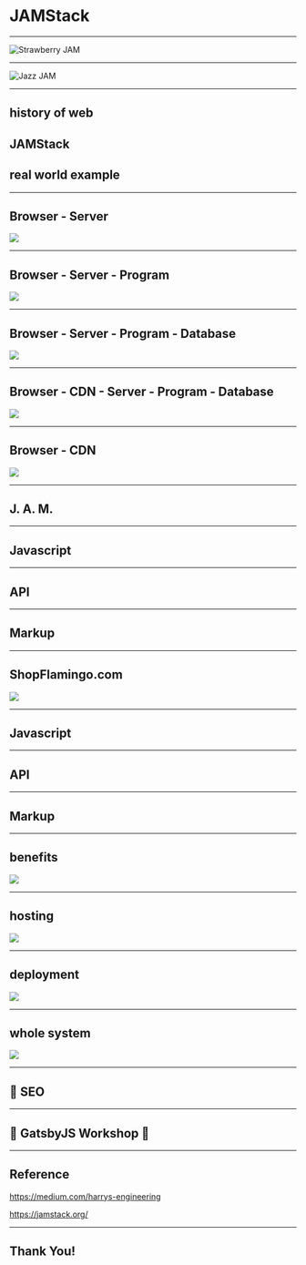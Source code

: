 # JAMStack

---

![Strawberry JAM](./jam.jpg)

---

![Jazz JAM](./jazz-jam.jpg)

---

## history of web

## JAMStack

## real world example

---

## Browser - Server
![](./brain_0.png)

---

## Browser - Server - Program
![](./brain_1.png)

---

## Browser - Server - Program - Database
![](./brain_2.png)

---

## Browser - CDN - Server - Program - Database
![](./brain_3.png)

---

## Browser - CDN
![](./mind_blown.jpg)

---

## J. A. M.

---

## Javascript

---

## API

---

## Markup

---

## ShopFlamingo.com
![](./QRcode.png)

---

## Javascript

---

## API

---

## Markup

---

## benefits
![](./tweet.png)

---

## hosting
![](./hosting.png)

---

## deployment
![](./deployment.png)

---

## whole system
![](./whole_system.png)

---

## 💯 SEO

---

## 🎉 GatsbyJS Workshop 🎉

---

## Reference

https://medium.com/harrys-engineering

https://jamstack.org/

---

## Thank You!
